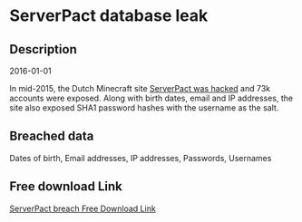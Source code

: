 # ServerPact database leak

## Description

2016-01-01

In mid-2015, the Dutch Minecraft site <a href="https://twitter.com/serverpact/status/772534083788365829" target="_blank" rel="noopener">ServerPact was hacked</a> and 73k accounts were exposed. Along with birth dates, email and IP addresses, the site also exposed SHA1 password hashes with the username as the salt.

## Breached data

Dates of birth, Email addresses, IP addresses, Passwords, Usernames

## Free download Link

[ServerPact breach Free Download Link](https://link-to.net/1229997/272.65973870279316/dynamic/?r=aHR0cHM6Ly93d3cubWVkaWFmaXJlLmNvbS92aWV3L0hwRnhJTlJCdEVleE1GRi9zZXJ2ZXJwYWN0LmNvbS9maWxl)